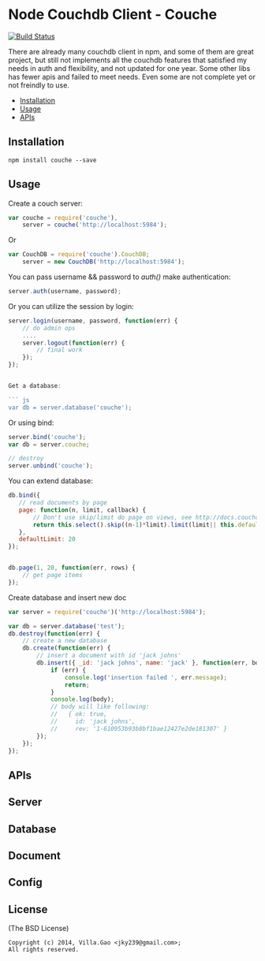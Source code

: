 # Node Couchdb Client - Couche

[![Build Status](https://travis-ci.org/villadora/node-couchdb.png)](https://travis-ci.org/villadora/node-couchdb)

There are already many couchdb client in npm, and some of them are great project, but still not implements all the couchdb features that satisfied my needs in auth and flexibility, and not updated for one year. Some other libs has fewer apis and failed to meet needs. Even some are not complete yet or not freindly to use. 

- [Installation](#installation)
- [Usage](#usage)
- [APIs](#apis)

## Installation

    npm install couche --save

## Usage

Create a couch server:

``` js
var couche = require('couche'),
    server = couche('http://localhost:5984');
```

Or

``` js
var CouchDB = require('couche').CouchDB;
    server = new CouchDB('http://localhost:5984');
```

You can pass username && password to _auth()_ make authentication:

``` js
server.auth(username, password);
```

Or you can utilize the session by login:

``` js
server.login(username, password, function(err) {
    // do admin ops
    ....
    server.logout(function(err) {
        // final work
    });
});


Get a database:

``` js
var db = server.database('couche');
```

Or using bind:

``` js
server.bind('couche');
var db = server.couche;

// destroy
server.unbind('couche');
```

You can extend database:

``` js
db.bind({
   // read documents by page
   page: function(n, limit, callback) {
       // Don't use skip/limit do page on views, see http://docs.couchdb.org/en/1.5.x/couchapp/views/pagination.html#views-pagination
       return this.select().skip((n-1)*limit).limit(limit|| this.defaultLimit).exec(callback);
   },
   defaultLimit: 20
});


db.page(1, 20, function(err, rows) {
    // get page items
});
```


Create database and insert new doc

``` js
var server = require('couche')('http://localhost:5984');

var db = server.database('test');
db.destroy(function(err) {
    // create a new database
    db.create(function(err) {
        // insert a document with id 'jack johns'
        db.insert({ _id: 'jack johns', name: 'jack' }, function(err, body) {
            if (err) {
                console.log('insertion failed ', err.message);
                return;
            }
            console.log(body);
            // body will like following:
            //   { ok: true,
            //     id: 'jack johns',
            //     rev: '1-610953b93b8bf1bae12427e2de181307' }
        });
    });
});
```

## APIs

## Server


## Database


## Document


## Config



## License

(The BSD License)

    Copyright (c) 2014, Villa.Gao <jky239@gmail.com>;
    All rights reserved.
